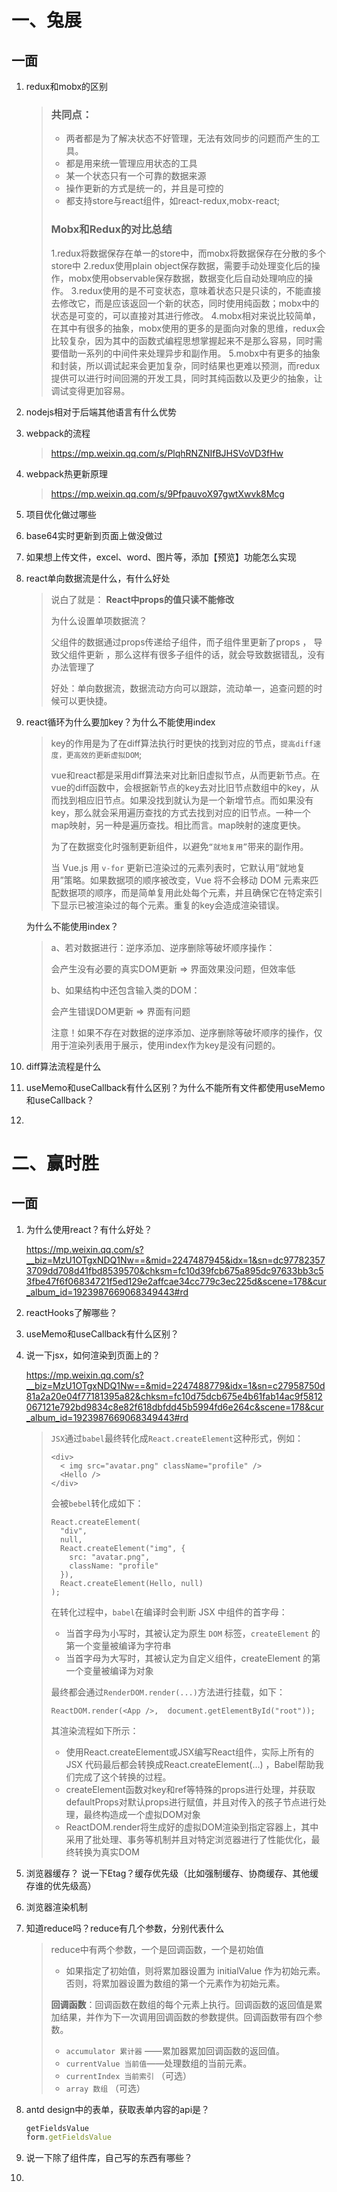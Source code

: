 # 一、兔展

## 一面

1. redux和mobx的区别

   > ### 共同点：
   >
   > - 两者都是为了解决状态不好管理，无法有效同步的问题而产生的工具。
   > - 都是用来统一管理应用状态的工具
   > - 某一个状态只有一个可靠的数据来源
   > - 操作更新的方式是统一的，并且是可控的
   > - 都支持store与react组件，如react-redux,mobx-react;
   >
   > ### Mobx和Redux的对比总结
   >
   > 1.redux将数据保存在单一的store中，而mobx将数据保存在分散的多个store中
   >  2.redux使用plain object保存数据，需要手动处理变化后的操作，mobx使用observable保存数据，数据变化后自动处理响应的操作。
   >  3.redux使用的是不可变状态，意味着状态只是只读的，不能直接去修改它，而是应该返回一个新的状态，同时使用纯函数；mobx中的状态是可变的，可以直接对其进行修改。
   >  4.mobx相对来说比较简单，在其中有很多的抽象，mobx使用的更多的是面向对象的思维，redux会比较复杂，因为其中的函数式编程思想掌握起来不是那么容易，同时需要借助一系列的中间件来处理异步和副作用。
   >  5.mobx中有更多的抽象和封装，所以调试起来会更加复杂，同时结果也更难以预测，而redux提供可以进行时间回溯的开发工具，同时其纯函数以及更少的抽象，让调试变得更加容易。
   >
   > 

2. nodejs相对于后端其他语言有什么优势

3. webpack的流程

   > https://mp.weixin.qq.com/s/PlqhRNZNIfBJHSVoVD3fHw

4. webpack热更新原理

   > https://mp.weixin.qq.com/s/9PfpauvoX97gwtXwvk8Mcg

5. 项目优化做过哪些

6. base64实时更新到页面上做没做过

7. 如果想上传文件，excel、word、图片等，添加【预览】功能怎么实现

8. react单向数据流是什么，有什么好处

   > 说白了就是： **React中props的值只读不能修改**
   >
   > 为什么设置单项数据流？
   >
   > 父组件的数据通过props传递给子组件，而子组件里更新了props ， 导致父组件更新 ，那么这样有很多子组件的话，就会导致数据错乱，没有办法管理了
   >
   > 好处：单向数据流，数据流动方向可以跟踪，流动单一，追查问题的时候可以更快捷。

9. react循环为什么要加key？为什么不能使用index

   > key的作用是为了在diff算法执行时更快的找到对应的节点，`提高diff速度，更高效的更新虚拟DOM`;
   >
   > vue和react都是采用diff算法来对比新旧虚拟节点，从而更新节点。在vue的diff函数中，会根据新节点的key去对比旧节点数组中的key，从而找到相应旧节点。如果没找到就认为是一个新增节点。而如果没有key，那么就会采用遍历查找的方式去找到对应的旧节点。一种一个map映射，另一种是遍历查找。相比而言。map映射的速度更快。
   >
   > 为了在数据变化时强制更新组件，以避免`“就地复用”`带来的副作用。
   >
   > 当 Vue.js 用 `v-for` 更新已渲染过的元素列表时，它默认用“就地复用”策略。如果数据项的顺序被改变，Vue 将不会移动 DOM 元素来匹配数据项的顺序，而是简单复用此处每个元素，并且确保它在特定索引下显示已被渲染过的每个元素。重复的key会造成渲染错误。

   为什么不能使用index？

   > a、若对数据进行：逆序添加、逆序删除等破坏顺序操作：
   >
   >  会产生没有必要的真实DOM更新 => 界面效果没问题，但效率低
   >
   > b、如果结构中还包含输入类的DOM：
   >
   >  会产生错误DOM更新 => 界面有问题
   >
   > 注意！如果不存在对数据的逆序添加、逆序删除等破坏顺序的操作，仅用于渲染列表用于展示，使用index作为key是没有问题的。

10. diff算法流程是什么

11. useMemo和useCallback有什么区别？为什么不能所有文件都使用useMemo和useCallback？

12. 

# 二、赢时胜

## 一面

1. 为什么使用react？有什么好处？

   https://mp.weixin.qq.com/s?__biz=MzU1OTgxNDQ1Nw==&mid=2247487945&idx=1&sn=dc977823573709dd708d41fbd8539570&chksm=fc10d39fcb675a895dc97633bb3c53fbe47f6f06834721f5ed129e2affcae34cc779c3ec225d&scene=178&cur_album_id=1923987669068349443#rd

2. reactHooks了解哪些？

3. useMemo和useCallback有什么区别？

4. 说一下jsx，如何渲染到页面上的？

   https://mp.weixin.qq.com/s?__biz=MzU1OTgxNDQ1Nw==&mid=2247488779&idx=1&sn=c27958750d81a2a20e04f77181395a82&chksm=fc10d75dcb675e4b61fab14ac9f5812067121e792bd9834c8e82f618dbfdd45b5994fd6e264c&scene=178&cur_album_id=1923987669068349443#rd

   > `JSX`通过`babel`最终转化成`React.createElement`这种形式，例如：
   >
   > ```
   > <div>
   >   < img src="avatar.png" className="profile" />
   >   <Hello />
   > </div>
   > ```
   >
   > 会被`bebel`转化成如下：
   >
   > ```
   > React.createElement(
   >   "div",
   >   null,
   >   React.createElement("img", {
   >     src: "avatar.png",
   >     className: "profile"
   >   }),
   >   React.createElement(Hello, null)
   > );
   > ```
   >
   > 在转化过程中，`babel`在编译时会判断 JSX 中组件的首字母：
   >
   > - 当首字母为小写时，其被认定为原生 `DOM` 标签，`createElement` 的第一个变量被编译为字符串
   > - 当首字母为大写时，其被认定为自定义组件，createElement 的第一个变量被编译为对象
   >
   > 最终都会通过`RenderDOM.render(...)`方法进行挂载，如下：
   >
   > ```
   > ReactDOM.render(<App />,  document.getElementById("root"));
   > ```
   >
   > 
   >
   > 其渲染流程如下所示：
   >
   > - 使用React.createElement或JSX编写React组件，实际上所有的 JSX 代码最后都会转换成React.createElement(...) ，Babel帮助我们完成了这个转换的过程。
   > - createElement函数对key和ref等特殊的props进行处理，并获取defaultProps对默认props进行赋值，并且对传入的孩子节点进行处理，最终构造成一个虚拟DOM对象
   > - ReactDOM.render将生成好的虚拟DOM渲染到指定容器上，其中采用了批处理、事务等机制并且对特定浏览器进行了性能优化，最终转换为真实DOM
   >
   > 

5. 浏览器缓存？ 说一下Etag？缓存优先级（比如强制缓存、协商缓存、其他缓存谁的优先级高）

6. 浏览器渲染机制

7. 知道reduce吗？reduce有几个参数，分别代表什么

   > reduce中有两个参数，一个是回调函数，一个是初始值
   >
   > - 如果指定了初始值，则将累加器设置为 initialValue 作为初始元素。否则，将累加器设置为数组的第一个元素作为初始元素。
   >
   > **回调函数**：回调函数在数组的每个元素上执行。回调函数的返回值是累加结果，并作为下一次调用回调函数的参数提供。回调函数带有四个参数。
   >
   > - `accumulator 累计器` ——累加器累加回调函数的返回值。
   > - `currentValue 当前值`——处理数组的当前元素。
   > - `currentIndex 当前索引` （可选）
   > - `array 数组` （可选）
   >
   > 

8. antd design中的表单，获取表单内容的api是？

   ```js
   getFieldsValue
   form.getFieldsValue
   ```

   

9. 说一下除了组件库，自己写的东西有哪些？

10. 